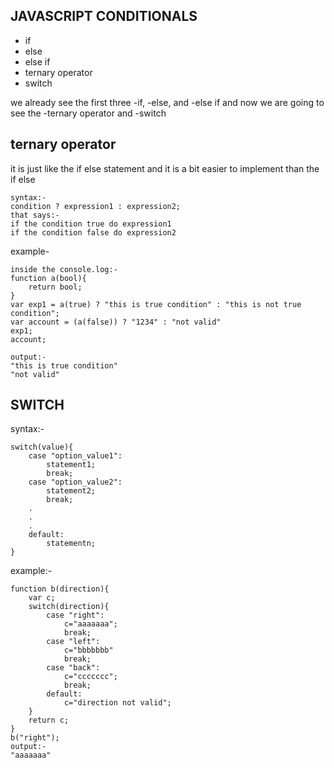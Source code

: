 JAVASCRIPT CONDITIONALS
-------
* if
* else
* else if
* ternary operator 
* switch

we already see the first three -if, -else, and -else if
and now we are going to see the -ternary operator and -switch

ternary operator 
----------
it is just like the if else statement and it is a bit easier to implement than the if else

    syntax:-
    condition ? expression1 : expression2;
    that says:-
    if the condition true do expression1 
    if the condition false do expression2

example-
    
    inside the console.log:-
    function a(bool){
        return bool;
    }
    var exp1 = a(true) ? "this is true condition" : "this is not true condition";
    var account = (a(false)) ? "1234" : "not valid" 
    exp1;
    account;

    output:-
    "this is true condition"
    "not valid"

SWITCH
------
syntax:-

    switch(value){
        case "option_value1":
            statement1;
            break;
        case "option_value2":
            statement2;
            break;
        .
        .
        .
        default:
            statementn;
    }

example:-

    function b(direction){
        var c;
        switch(direction){
            case "right":
                c="aaaaaaa";
                break;
            case "left":
                c="bbbbbbb"
                break;
            case "back":
                c="ccccccc";
                break;
            default:
                c="direction not valid";
        }
        return c;
    }
    b("right");
    output:-
    "aaaaaaa"








